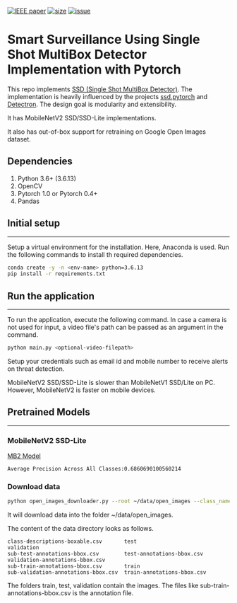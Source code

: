[![IEEE paper](https://img.shields.io/badge/IEEE-paper-yellow?style=for-the-badge)](https://1drv.ms/w/s!AlWUeQnaZ2H8jDSvU1q5wS9EhBTD?e=LhIc7a)
[![size](https://img.shields.io/github/repo-size/DanTremonti/smart-surveillance?style=for-the-badge)](https://github.com/DanTremonti/smart-surveillance)
[![issue](https://img.shields.io/github/issues/detail/state/DanTremonti/smart-surveillance/1?style=for-the-badge)](https://github.com/DanTremonti/smart-surveillance/issues)

# Smart Surveillance Using Single Shot MultiBox Detector Implementation with Pytorch


This repo implements [SSD (Single Shot MultiBox Detector)](https://arxiv.org/abs/1512.02325). The implementation is heavily influenced by the projects [ssd.pytorch](https://github.com/amdegroot/ssd.pytorch) and [Detectron](https://github.com/facebookresearch/Detectron).
The design goal is modularity and extensibility.

It has MobileNetV2 SSD/SSD-Lite implementations. 

It also has out-of-box support for retraining on Google Open Images dataset.

## Dependencies
1. Python 3.6+ (3.6.13)
2. OpenCV
3. Pytorch 1.0 or Pytorch 0.4+
4. Pandas

## Initial setup
---

Setup a virtual environment for the installation. Here, Anaconda is used.
Run the following commands to install th required dependencies.

```bash
conda create -y -n <env-name> python=3.6.13
pip install -r requirements.txt
```

## Run the application
---

To run the application, execute the following command.
In case a camera is not used for input, a video file's path can be passed as an argument in the command.
```bash
python main.py <optional-video-filepath>
```

Setup your credentials such as email id and mobile number to receive alerts on threat detection.

MobileNetV2 SSD/SSD-Lite is slower than MobileNetV1 SSD/Lite on PC. However, MobileNetV2 is faster on mobile devices.

## Pretrained Models
---

### MobileNetV2 SSD-Lite

[MB2 Model](https://storage.googleapis.com/models-hao/mb2-ssd-lite-mp-0_686.pth)

```
Average Precision Across All Classes:0.6860690100560214
```

### Download data

```bash
python open_images_downloader.py --root ~/data/open_images --class_names "Handgun,Shotgun" --num_workers 20
```

It will download data into the folder ~/data/open_images.

The content of the data directory looks as follows.

```
class-descriptions-boxable.csv       test                        validation
sub-test-annotations-bbox.csv        test-annotations-bbox.csv   validation-annotations-bbox.csv
sub-train-annotations-bbox.csv       train
sub-validation-annotations-bbox.csv  train-annotations-bbox.csv
```

The folders train, test, validation contain the images. The files like sub-train-annotations-bbox.csv 
is the annotation file.
